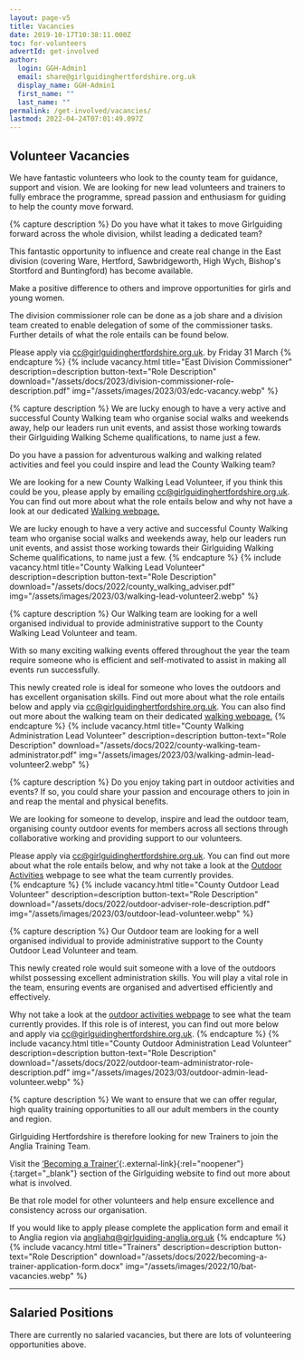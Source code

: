 ```yaml
---
layout: page-v5
title: Vacancies
date: 2019-10-17T10:38:11.000Z
toc: for-volunteers
advertId: get-involved
author:
  login: GGH-Admin1
  email: share@girlguidinghertfordshire.org.uk
  display_name: GGH-Admin1
  first_name: ""
  last_name: ""
permalink: /get-involved/vacancies/
lastmod: 2022-04-24T07:01:49.097Z
---
```

## Volunteer Vacancies

We have fantastic volunteers who look to the county team for guidance, support and vision. We are looking for new lead volunteers and trainers to fully embrace the programme, spread passion and enthusiasm for guiding to help the county move forward.

{% capture description %}
Do you have what it takes to move Girlguiding forward across the whole division, whilst leading a dedicated team?

This fantastic opportunity to influence and create real change in the East division (covering Ware, Hertford, Sawbridgeworth, High Wych, Bishop's Stortford and Buntingford) has become available.

Make a positive difference to others and improve opportunities for girls and young women.

The division commissioner role can be done as a job share and a division team created to enable delegation of some of the commissioner tasks. Further details of what the role entails can be found below.

Please apply via <cc@girlguidinghertfordshire.org.uk>. by Friday 31 March
{% endcapture %}
{% include vacancy.html title="East Division Commissioner" description=description button-text="Role Description" download="/assets/docs/2023/division-commissioner-role-description.pdf" img="/assets/images/2023/03/edc-vacancy.webp" %}

{% capture description %}
We are lucky enough to have a very active and successful County Walking team who organise social walks and weekends away, help our leaders run unit events, and assist those working towards their Girlguiding Walking Scheme qualifications, to name just a few.

Do you have a passion for adventurous walking and walking related activities and feel you could inspire and lead the County Walking team?

We are looking for a new County Walking Lead Volunteer, if you think this could be you, please apply by emailing <cc@girlguidinghertfordshire.org.uk>. You can find out more about what the role entails below and why not have a look at our dedicated [Walking webpage.](/what-we-do/outdoor/walking/)

We are lucky enough to have a very active and successful County Walking team who organise social walks and weekends away, help our leaders run unit events, and assist those working towards their Girlguiding Walking Scheme qualifications, to name just a few.
{% endcapture %}
{% include vacancy.html title="County Walking Lead Volunteer" description=description button-text="Role Description" download="/assets/docs/2022/county_walking_adviser.pdf" img="/assets/images/2023/03/walking-lead-volunteer2.webp" %}

{% capture description %}
Our Walking team are looking for a well organised individual to provide administrative support to the County Walking Lead Volunteer and team.

With so many exciting walking events offered throughout the year the team require someone who is efficient and self-motivated to assist in making all events run successfully.

This newly created role is ideal for someone who loves the outdoors and has excellent organisation skills.  Find out more about what the role entails below and apply via <cc@girlguidinghertfordshire.org.uk>.   You can also find out more about the walking team on their dedicated [walking webpage.](/what-we-do/outdoor/walking/)
{% endcapture %}
{% include vacancy.html title="County Walking Administration Lead Volunteer" description=description button-text="Role Description" download="/assets/docs/2022/county-walking-team-administrator.pdf" img="/assets/images/2023/03/walking-admin-lead-volunteer2.webp" %}

{% capture description %}
Do you enjoy taking part in outdoor activities and events?  If so, you could share your passion and encourage others to join in and reap the mental and physical benefits.

We are looking for someone to develop, inspire and lead the outdoor team, organising county outdoor events for members across all sections through collaborative working and providing support to our volunteers.

Please apply via <cc@girlguidinghertfordshire.org.uk>.  You can find out more about what the role entails below, and why not take a look at the [Outdoor Activities](/what-we-do/outdoor/) webpage to see what the team currently provides.  
{% endcapture %}
{% include vacancy.html title="County Outdoor Lead Volunteer" description=description button-text="Role Description" download="/assets/docs/2022/outdoor-adviser-role-description.pdf" img="/assets/images/2023/03/outdoor-lead-volunteer.webp" %}

{% capture description %}
Our Outdoor team are looking for a well organised individual to provide administrative support to the County Outdoor Lead Volunteer and team.

This newly created role would suit someone with a love of the outdoors whilst possessing excellent administration skills.  You will play a vital role in the team, ensuring events are organised and advertised efficiently and effectively.

Why not take a look at the [outdoor activities webpage](/what-we-do/outdoor/) to see what the team currently provides.  If this role is of interest, you can find out more below and apply via <cc@girlguidinghertfordshire.org.uk>.
{% endcapture %}
{% include vacancy.html title="County Outdoor Administration Lead Volunteer" description=description button-text="Role Description" download="/assets/docs/2022/outdoor-team-administrator-role-description.pdf" img="/assets/images/2023/03/outdoor-admin-lead-volunteer.webp" %}

{% capture description %}
We want to ensure that we can offer regular, high quality training opportunities to all our adult members in the county and region.

Girlguiding Hertfordshire is therefore looking for new Trainers to join the Anglia Training Team.

Visit the [‘Becoming a Trainer’](https://www.girlguiding.org.uk/making-guiding-happen/learning-and-development/helping-others-to-learn/becoming-a-trainer/){:.external-link}{:rel="noopener"}{:target="_blank"} section of the Girlguiding website to find out more about what is involved.

Be that role model for other volunteers and help ensure excellence and consistency across our organisation.

If you would like to apply please complete the application form and email it to Anglia region via <angliahq@girlguiding-anglia.org.uk>
{% endcapture %}
{% include vacancy.html title="Trainers" description=description button-text="Role Description" download="/assets/docs/2022/becoming-a-trainer-application-form.docx" img="/assets/images/2022/10/bat-vacancies.webp" %}

___

## Salaried Positions

There are currently no salaried vacancies, but there are lots of volunteering opportunities above.
